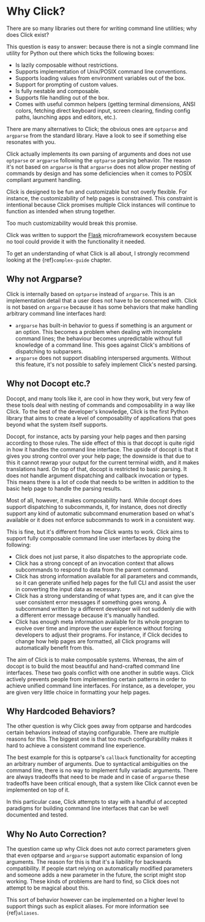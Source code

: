 # Why Click?

There are so many libraries out there for writing command line utilities; why does Click exist?

This question is easy to answer: because there is not a single command line utility for Python out there which ticks the
following boxes:

- Is lazily composable without restrictions.
- Supports implementation of Unix/POSIX command line conventions.
- Supports loading values from environment variables out of the box.
- Support for prompting of custom values.
- Is fully nestable and composable.
- Supports file handling out of the box.
- Comes with useful common helpers (getting terminal dimensions, ANSI colors, fetching direct keyboard input, screen
  clearing, finding config paths, launching apps and editors, etc.).

There are many alternatives to Click; the obvious ones are `optparse` and `argparse` from the standard library. Have a
look to see if something else resonates with you.

Click actually implements its own parsing of arguments and does not use `optparse` or `argparse` following the
`optparse` parsing behavior. The reason it's not based on `argparse` is that `argparse` does not allow proper nesting of
commands by design and has some deficiencies when it comes to POSIX compliant argument handling.

Click is designed to be fun and customizable but not overly flexible. For instance, the customizability of help pages is
constrained. This constraint is intentional because Click promises multiple Click instances will continue to function as
intended when strung together.

Too much customizability would break this promise.

Click was written to support the [Flask](https://palletsprojects.com/p/flask/) microframework ecosystem because no tool
could provide it with the functionality it needed.

To get an understanding of what Click is all about, I strongly recommend looking at the {ref}`complex-guide` chapter.

## Why not Argparse?

Click is internally based on `optparse` instead of `argparse`. This is an implementation detail that a user does not
have to be concerned with. Click is not based on `argparse` because it has some behaviors that make handling arbitrary
command line interfaces hard:

- `argparse` has built-in behavior to guess if something is an argument or an option. This becomes a problem when
  dealing with incomplete command lines; the behaviour becomes unpredictable without full knowledge of a command line.
  This goes against Click's ambitions of dispatching to subparsers.
- `argparse` does not support disabling interspersed arguments. Without this feature, it's not possible to safely
  implement Click's nested parsing.

## Why not Docopt etc.?

Docopt, and many tools like it, are cool in how they work, but very few of these tools deal with nesting of commands and
composability in a way like Click. To the best of the developer's knowledge, Click is the first Python library that aims
to create a level of composability of applications that goes beyond what the system itself supports.

Docopt, for instance, acts by parsing your help pages and then parsing according to those rules. The side effect of this
is that docopt is quite rigid in how it handles the command line interface. The upside of docopt is that it gives you
strong control over your help page; the downside is that due to this it cannot rewrap your output for the current
terminal width, and it makes translations hard. On top of that, docopt is restricted to basic parsing. It does not
handle argument dispatching and callback invocation or types. This means there is a lot of code that needs to be written
in addition to the basic help page to handle the parsing results.

Most of all, however, it makes composability hard. While docopt does support dispatching to subcommands, it, for
instance, does not directly support any kind of automatic subcommand enumeration based on what's available or it does
not enforce subcommands to work in a consistent way.

This is fine, but it's different from how Click wants to work. Click aims to support fully composable command line user
interfaces by doing the following:

- Click does not just parse, it also dispatches to the appropriate code.
- Click has a strong concept of an invocation context that allows subcommands to respond to data from the parent
  command.
- Click has strong information available for all parameters and commands, so it can generate unified help pages for the
  full CLI and assist the user in converting the input data as necessary.
- Click has a strong understanding of what types are, and it can give the user consistent error messages if something
  goes wrong. A subcommand written by a different developer will not suddenly die with a different error message because
  it's manually handled.
- Click has enough meta information available for its whole program to evolve over time and improve the user experience
  without forcing developers to adjust their programs. For instance, if Click decides to change how help pages are
  formatted, all Click programs will automatically benefit from this.

The aim of Click is to make composable systems. Whereas, the aim of docopt is to build the most beautiful and
hand-crafted command line interfaces. These two goals conflict with one another in subtle ways. Click actively prevents
people from implementing certain patterns in order to achieve unified command line interfaces. For instance, as a
developer, you are given very little choice in formatting your help pages.

## Why Hardcoded Behaviors?

The other question is why Click goes away from optparse and hardcodes certain behaviors instead of staying configurable.
There are multiple reasons for this. The biggest one is that too much configurability makes it hard to achieve a
consistent command line experience.

The best example for this is optparse's `callback` functionality for accepting an arbitrary number of arguments. Due to
syntactical ambiguities on the command line, there is no way to implement fully variadic arguments. There are always
tradeoffs that need to be made and in case of `argparse` these tradeoffs have been critical enough, that a system like
Click cannot even be implemented on top of it.

In this particular case, Click attempts to stay with a handful of accepted paradigms for building command line
interfaces that can be well documented and tested.

## Why No Auto Correction?

The question came up why Click does not auto correct parameters given that even optparse and `argparse` support
automatic expansion of long arguments. The reason for this is that it's a liability for backwards compatibility. If
people start relying on automatically modified parameters and someone adds a new parameter in the future, the script
might stop working. These kinds of problems are hard to find, so Click does not attempt to be magical about this.

This sort of behavior however can be implemented on a higher level to support things such as explicit aliases. For more
information see {ref}`aliases`.
